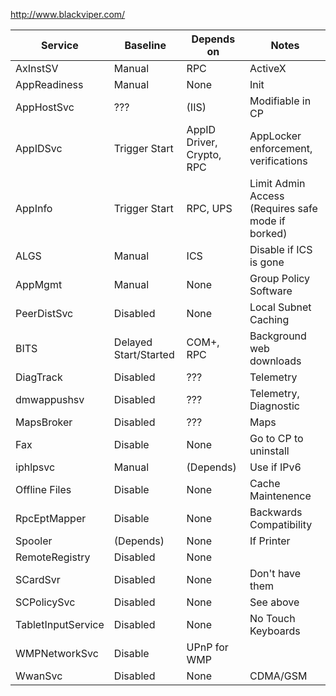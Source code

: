 http://www.blackviper.com/

| Service | Baseline | Depends on |Notes |
| ------- | ----- | ----- | ----- |
| AxInstSV | Manual | RPC| ActiveX |
| AppReadiness | Manual | None | Init |
| AppHostSvc | ??? | (IIS) | Modifiable in CP |
| AppIDSvc | Trigger Start | AppID Driver, Crypto, RPC | AppLocker enforcement, verifications |
| AppInfo | Trigger Start  | RPC, UPS | Limit Admin Access (Requires safe mode if borked) |
| ALGS | Manual | ICS | Disable if ICS is gone |
| AppMgmt | Manual | None | Group Policy Software |
| PeerDistSvc | Disabled | None | Local Subnet Caching |
| BITS | Delayed Start/Started | COM+, RPC | Background web downloads |
| DiagTrack | Disabled | ??? | Telemetry |
| dmwappushsv | Disabled | ??? | Telemetry, Diagnostic |
| MapsBroker | Disabled | ??? | Maps |
| Fax | Disable | None | Go to CP to uninstall |
| iphlpsvc | Manual | (Depends) | Use if IPv6 |
| Offline Files | Disable | None | Cache Maintenence |
| RpcEptMapper | Disable | None | Backwards Compatibility |
| Spooler | (Depends) | None | If Printer |
| RemoteRegistry | Disabled | None | |
| SCardSvr | Disabled | None | Don't have them |
| SCPolicySvc | Disabled | None | See above |
| TabletInputService | Disabled | None | No Touch Keyboards |
| WMPNetworkSvc | Disable | UPnP for WMP |
| WwanSvc | Disabled | None | CDMA/GSM |
